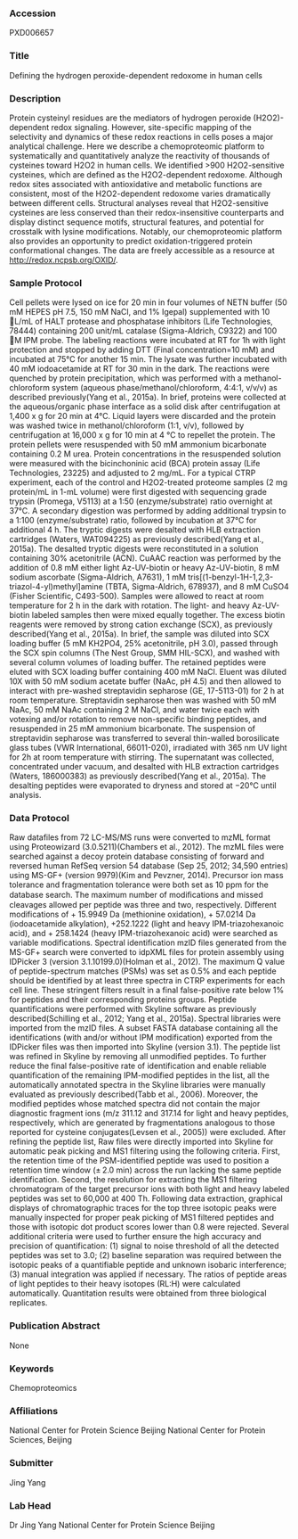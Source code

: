 ### Accession
PXD006657

### Title
Defining the hydrogen peroxide-dependent redoxome in human cells

### Description
Protein cysteinyl residues are the mediators of hydrogen peroxide (H2O2)-dependent redox signaling. However, site-specific mapping of the selectivity and dynamics of these redox reactions in cells poses a major analytical challenge. Here we describe a chemoproteomic platform to systematically and quantitatively analyze the reactivity of thousands of cysteines toward H2O2 in human cells. We identified >900 H2O2-sensitive cysteines, which are defined as the H2O2-dependent redoxome. Although redox sites associated with antioxidative and metabolic functions are consistent, most of the H2O2-dependent redoxome varies dramatically between different cells. Structural analyses reveal that H2O2-sensitive cysteines are less conserved than their redox-insensitive counterparts and display distinct sequence motifs, structural features, and potential for crosstalk with lysine modifications. Notably, our chemoproteomic platform also provides an opportunity to predict oxidation-triggered protein conformational changes. The data are freely accessible as a resource at http://redox.ncpsb.org/OXID/.

### Sample Protocol
Cell pellets were lysed on ice for 20 min in four volumes of NETN buffer (50 mM HEPES pH 7.5, 150 mM NaCl, and 1% Igepal) supplemented with 10 L/mL of HALT protease and phosphatase inhibitors (Life Technologies, 78444) containing 200 unit/mL catalase (Sigma-Aldrich, C9322) and 100 M IPM probe. The labeling reactions were incubated at RT for 1h with light protection and stopped by adding DTT (Final concentration=10 mM) and incubated at 75°C for another 15 min. The lysate was further incubated with 40 mM iodoacetamide at RT for 30 min in the dark. The reactions were quenched by protein precipitation, which was performed with a methanol-chloroform system (aqueous phase/methanol/chloroform, 4:4:1, v/v/v) as described previously(Yang et al., 2015a). In brief, proteins were collected at the aqueous/organic phase interface as a solid disk after centrifugation at 1,400 x g for 20 min at 4°C. Liquid layers were discarded and the protein was washed twice in methanol/chloroform (1:1, v/v), followed by centrifugation at 16,000 x g for 10 min at 4 °C to repellet the protein. The protein pellets were resuspended with 50 mM ammonium bicarbonate containing 0.2 M urea. Protein concentrations in the resuspended solution were measured with the bicinchoninic acid (BCA) protein assay (Life Technologies, 23225) and adjusted to 2 mg/mL. For a typical CTRP experiment, each of the control and H2O2-treated proteome samples (2 mg protein/mL in 1-mL volume) were first digested with sequencing grade trypsin (Promega, V5113) at a 1:50 (enzyme/substrate) ratio overnight at 37°C. A secondary digestion was performed by adding additional trypsin to a 1:100 (enzyme/substrate) ratio, followed by incubation at 37°C for additional 4 h. The tryptic digests were desalted with HLB extraction cartridges (Waters, WAT094225) as previously described(Yang et al., 2015a).  The desalted tryptic digests were reconstituted in a solution containing 30% acetonitrile (ACN). CuAAC reaction was performed by the addition of 0.8 mM either light Az-UV-biotin or heavy Az-UV-biotin, 8 mM sodium ascorbate (Sigma-Aldrich, A7631), 1 mM tris[(1-benzyl-1H-1,2,3-triazol-4-yl)methyl]amine (TBTA, Sigma-Aldrich, 678937), and 8 mM CuSO4 (Fisher Scientific, C493-500). Samples were allowed to react at room temperature for 2 h in the dark with rotation. The light- and heavy Az-UV-biotin labeled samples then were mixed equally together. The excess biotin reagents were removed by strong cation exchange (SCX), as previously described(Yang et al., 2015a). In brief, the sample was diluted into SCX loading buffer (5 mM KH2PO4, 25% acetonitrile, pH 3.0), passed through the SCX spin columns (The Nest Group, SMM HIL-SCX), and washed with several column volumes of loading buffer. The retained peptides were eluted with SCX loading buffer containing 400 mM NaCl. Eluent was diluted 10X with 50 mM sodium acetate buffer (NaAc, pH 4.5) and then allowed to interact with pre-washed streptavidin sepharose (GE, 17-5113-01) for 2 h at room temperature. Streptavidin sepharose then was washed with 50 mM NaAc, 50 mM NaAc containing 2 M NaCl, and water twice each with votexing and/or rotation to remove non-specific binding peptides, and resuspended in 25 mM ammonium bicarbonate. The suspension of streptavidin sepharose was transferred to several thin-walled borosilicate glass tubes (VWR International, 66011-020), irradiated with 365 nm UV light for 2h at room temperature with stirring. The supernatant was collected, concentrated under vacuum, and desalted with HLB extraction cartridges (Waters, 186000383) as previously described(Yang et al., 2015a). The desalting peptides were evaporated to dryness and stored at −20°C until analysis.

### Data Protocol
Raw datafiles from 72 LC-MS/MS runs were converted to mzML format using Proteowizard (3.0.5211)(Chambers et al., 2012). The mzML files were searched against a decoy protein database consisting of forward and reversed human RefSeq version 54 database (Sep 25, 2012; 34,590 entries) using MS-GF+ (version 9979)(Kim and Pevzner, 2014). Precursor ion mass tolerance and fragmentation tolerance were both set as 10 ppm for the database search. The maximum number of modiﬁcations and missed cleavages allowed per peptide was three and two, respectively. Different modifications of + 15.9949 Da (methionine oxidation), + 57.0214 Da (iodoacetamide alkylation), +252.1222 (light and heavy IPM-triazohexanoic acid), and + 258.1424 (heavy IPM-triazohexanoic acid) were searched as variable modifications. Spectral identification mzID files generated from the MS-GF+ search were converted to idpXML files for protein assembly using IDPicker 3 (version 3.1.10199.0)(Holman et al., 2012). The maximum Q value of peptide-spectrum matches (PSMs) was set as 0.5% and each peptide should be identified by at least three spectra in CTRP experiments for each cell line. These stringent filters result in a final false-positive rate below 1% for peptides and their corresponding proteins groups.    Peptide quantifications were performed with Skyline software as previously described(Schilling et al., 2012; Yang et al., 2015a). Spectral libraries were imported from the mzID files. A subset FASTA database containing all the identifications (with and/or without IPM modification) exported from the IDPicker files was then imported into Skyline (version 3.1).  The peptide list was refined in Skyline by removing all unmodified peptides. To further reduce the final false-positive rate of identification and enable reliable quantification of the remaining IPM-modified peptides in the list, all the automatically annotated spectra in the Skyline libraries were manually evaluated as previously described(Tabb et al., 2006). Moreover, the modified peptides whose matched spectra did not contain the major diagnostic fragment ions (m/z 311.12 and 317.14 for light and heavy peptides, respectively, which are generated by fragmentations analogous to those reported for cysteine conjugates(Levsen et al., 2005)) were excluded. After refining the peptide list, Raw files were directly imported into Skyline for automatic peak picking and MS1 filtering using the following criteria. First, the retention time of the PSM-identified peptide was used to position a retention time window (± 2.0 min) across the run lacking the same peptide identification. Second, the resolution for extracting the MS1 filtering chromatogram of the target precursor ions with both light and heavy labeled peptides was set to 60,000 at 400 Th.  Following data extraction, graphical displays of chromatographic traces for the top three isotopic peaks were manually inspected for proper peak picking of MS1 filtered peptides and those with isotopic dot product scores lower than 0.8 were rejected. Several additional criteria were used to further ensure the high accuracy and precision of quantification: (1) signal to noise threshold of all the detected peptides was set to 3.0; (2) baseline separation was required between the isotopic peaks of a quantifiable peptide and unknown isobaric interference; (3) manual integration was applied if necessary. The ratios of peptide areas of light peptides to their heavy isotopes (RL:H) were calculated automatically. Quantitation results were obtained from three biological replicates.

### Publication Abstract
None

### Keywords
Chemoproteomics

### Affiliations
National Center for Protein Science Beijing
National Center for Protein Sciences, Beijing

### Submitter
Jing Yang

### Lab Head
Dr Jing Yang
National Center for Protein Science Beijing


